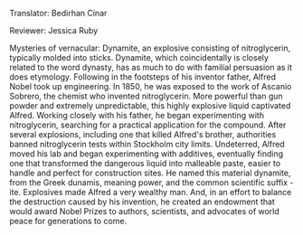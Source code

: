 

Translator: Bedirhan Cinar

Reviewer: Jessica Ruby

Mysteries of vernacular:
Dynamite,
an explosive consisting of nitroglycerin,
typically molded into sticks.
Dynamite, which coincidentally is closely related
to the word dynasty,
has as much to do with familial persuasion
as it does etymology.
Following in the footsteps of his inventor father,
Alfred Nobel took up engineering.
In 1850, he was exposed to the work of Ascanio Sobrero,
the chemist who invented nitroglycerin.
More powerful than gun powder
and extremely unpredictable,
this highly explosive liquid captivated Alfred.
Working closely with his father,
he began experimenting with nitroglycerin,
searching for a practical application for the compound.
After several explosions,
including one that killed Alfred&#39;s brother,
authorities banned nitroglycerin tests
within Stockholm city limits.
Undeterred, Alfred moved his lab
and began experimenting with additives,
eventually finding one that transformed
the dangerous liquid into malleable paste,
easier to handle
and perfect for construction sites.
He named this material dynamite,
from the Greek dunamis,
meaning power,
and the common scientific suffix -ite.
Explosives made Alfred a very wealthy man.
And, in an effort to balance
the destruction caused by his invention,
he created an endowment
that would award Nobel Prizes
to authors,
scientists,
and advocates of world peace
for generations to come.
